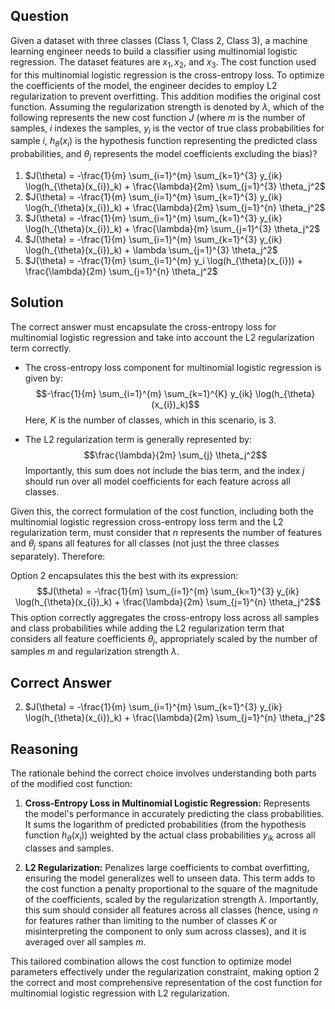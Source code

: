 ## Question

Given a dataset with three classes (Class 1, Class 2, Class 3), a machine learning engineer needs to build a classifier using multinomial logistic regression. The dataset features are $x_1, x_2,$ and $x_3$. The cost function used for this multinomial logistic regression is the cross-entropy loss. To optimize the coefficients of the model, the engineer decides to employ L2 regularization to prevent overfitting. This addition modifies the original cost function. Assuming the regularization strength is denoted by $\lambda$, which of the following represents the new cost function $J$ (where $m$ is the number of samples, $i$ indexes the samples, $y_i$ is the vector of true class probabilities for sample $i$, $h_{\theta}(x_i)$ is the hypothesis function representing the predicted class probabilities, and $\theta_j$ represents the model coefficients excluding the bias)?

1. $J(\theta) = -\frac{1}{m} \sum_{i=1}^{m} \sum_{k=1}^{3} y_{ik} \log(h_{\theta}(x_{i})_k) + \frac{\lambda}{2m} \sum_{j=1}^{3} \theta_j^2$
2. $J(\theta) = -\frac{1}{m} \sum_{i=1}^{m} \sum_{k=1}^{3} y_{ik} \log(h_{\theta}(x_{i})_k) + \frac{\lambda}{2m} \sum_{j=1}^{n} \theta_j^2$
3. $J(\theta) = -\frac{1}{m} \sum_{i=1}^{m} \sum_{k=1}^{3} y_{ik} \log(h_{\theta}(x_{i})_k) + \frac{\lambda}{m} \sum_{j=1}^{3} \theta_j^2$
4. $J(\theta) = -\frac{1}{m} \sum_{i=1}^{m} \sum_{k=1}^{3} y_{ik} \log(h_{\theta}(x_{i})_k) + \lambda \sum_{j=1}^{3} \theta_j^2$
5. $J(\theta) = -\frac{1}{m} \sum_{i=1}^{m} y_i \log(h_{\theta}(x_{i})) + \frac{\lambda}{2m} \sum_{j=1}^{n} \theta_j^2$

## Solution

The correct answer must encapsulate the cross-entropy loss for multinomial logistic regression and take into account the L2 regularization term correctly.

- The cross-entropy loss component for multinomial logistic regression is given by: 
$$-\frac{1}{m} \sum_{i=1}^{m} \sum_{k=1}^{K} y_{ik} \log(h_{\theta}(x_{i})_k)$$
Here, $K$ is the number of classes, which in this scenario, is 3.

- The L2 regularization term is generally represented by:
$$\frac{\lambda}{2m} \sum_{j} \theta_j^2$$
Importantly, this sum does not include the bias term, and the index $j$ should run over all model coefficients for each feature across all classes.

Given this, the correct formulation of the cost function, including both the multinomial logistic regression cross-entropy loss term and the L2 regularization term, must consider that $n$ represents the number of features and $\theta_j$ spans all features for all classes (not just the three classes separately). Therefore: 

Option 2 encapsulates this the best with its expression:
$$J(\theta) = -\frac{1}{m} \sum_{i=1}^{m} \sum_{k=1}^{3} y_{ik} \log(h_{\theta}(x_{i})_k) + \frac{\lambda}{2m} \sum_{j=1}^{n} \theta_j^2$$
This option correctly aggregates the cross-entropy loss across all samples and class probabilities while adding the L2 regularization term that considers all feature coefficients $\theta_j$, appropriately scaled by the number of samples $m$ and regularization strength $\lambda$.

## Correct Answer

2. $J(\theta) = -\frac{1}{m} \sum_{i=1}^{m} \sum_{k=1}^{3} y_{ik} \log(h_{\theta}(x_{i})_k) + \frac{\lambda}{2m} \sum_{j=1}^{n} \theta_j^2$

## Reasoning

The rationale behind the correct choice involves understanding both parts of the modified cost function:

1. **Cross-Entropy Loss in Multinomial Logistic Regression:** Represents the model's performance in accurately predicting the class probabilities. It sums the logarithm of predicted probabilities (from the hypothesis function $h_{\theta}(x_i)$) weighted by the actual class probabilities $y_{ik}$ across all classes and samples.

2. **L2 Regularization:** Penalizes large coefficients to combat overfitting, ensuring the model generalizes well to unseen data. This term adds to the cost function a penalty proportional to the square of the magnitude of the coefficients, scaled by the regularization strength $\lambda$. Importantly, this sum should consider all features across all classes (hence, using $n$ for features rather than limiting to the number of classes $K$ or misinterpreting the component to only sum across classes), and it is averaged over all samples $m$.

This tailored combination allows the cost function to optimize model parameters effectively under the regularization constraint, making option 2 the correct and most comprehensive representation of the cost function for multinomial logistic regression with L2 regularization.